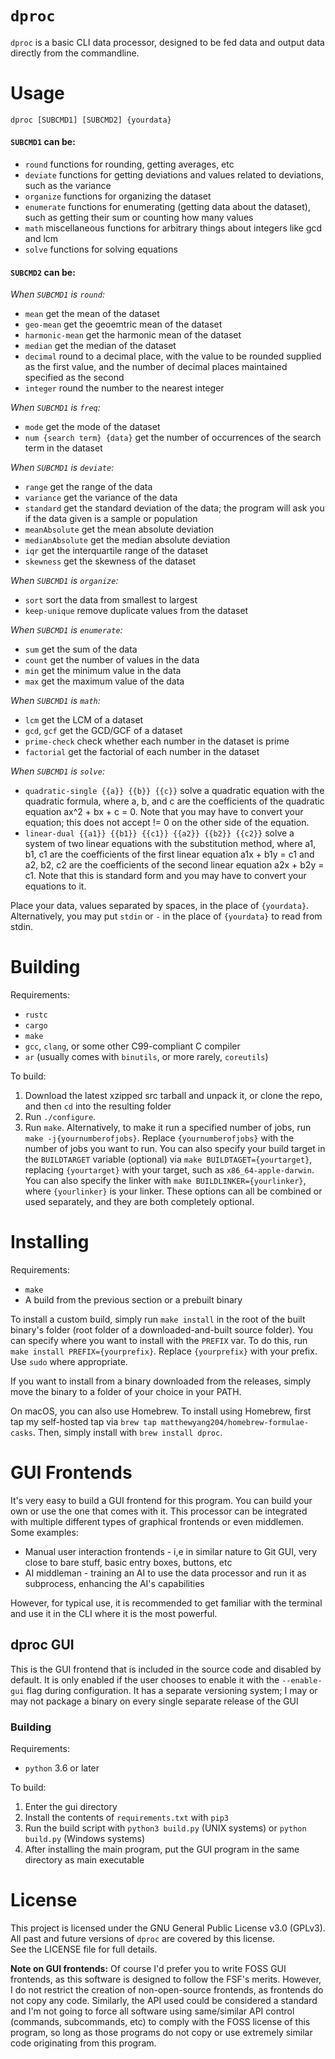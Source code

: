 # `dproc`
`dproc` is a basic CLI data processor, designed to be fed data and output data directly from the commandline.

# Usage
`dproc [SUBCMD1] [SUBCMD2] {yourdata}`

#### `SUBCMD1` can be:
- `round` functions for rounding, getting averages, etc
- `deviate` functions for getting deviations and values related to deviations, such as the variance
- `organize` functions for organizing the dataset
- `enumerate` functions for enumerating (getting data about the dataset), such as getting their sum or counting how many values
- `math` miscellaneous functions for arbitrary things about integers like gcd and lcm
- `solve` functions for solving equations

#### `SUBCMD2` can be:

*When `SUBCMD1` is `round`:*
- `mean` get the mean of the dataset
- `geo-mean` get the geoemtric mean of the dataset
- `harmonic-mean` get the harmonic mean of the dataset
- `median` get the median of the dataset
- `decimal` round to a decimal place, with the value to be rounded supplied as the first value, and the number of decimal places maintained specified as the second
- `integer` round the number to the nearest integer

*When `SUBCMD1` is `freq`:*
- `mode` get the mode of the dataset
- `num {search term} {data}`  get the number of occurrences of the search term in the dataset

*When `SUBCMD1` is `deviate`:*
- `range` get the range of the data
- `variance` get the variance of the data
- `standard` get the standard deviation of the data; the program will ask you if the data given is a sample or population
- `meanAbsolute` get the mean absolute deviation
- `medianAbsolute` get the median absolute deviation
- `iqr` get the interquartile range of the dataset
- `skewness` get the skewness of the dataset

*When `SUBCMD1` is `organize`:*
- `sort` sort the data from smallest to largest
- `keep-unique` remove duplicate values from the dataset

*When `SUBCMD1` is `enumerate`:*
- `sum` get the sum of the data
- `count` get the number of values in the data
- `min` get the minimum value in the data
- `max` get the maximum value of the data

*When `SUBCMD1` is `math`:*
- `lcm` get the LCM of a dataset
- `gcd`, `gcf` get the GCD/GCF of a dataset
- `prime-check` check whether each number in the dataset is prime
- `factorial` get the factorial of each number in the dataset

*When `SUBCMD1` is `solve`:*
- `quadratic-single {{a}} {{b}} {{c}}` solve a quadratic equation with the quadratic formula, where a, b, and c are the coefficients of the quadratic equation ax^2 + bx + c = 0. Note that you may have to convert your equation; this does not accept != 0 on the other side of the equation.
- `linear-dual {{a1}} {{b1}} {{c1}} {{a2}} {{b2}} {{c2}}` solve a system of two linear equations with the substitution method, where a1, b1, c1 are the coefficients of the first linear equation a1x + b1y = c1 and a2, b2, c2 are the coefficients of the second linear equation a2x + b2y = c1. Note that this is standard form and you may have to convert your equations to it.

Place your data, values separated by spaces, in the place of `{yourdata}`. Alternatively, you may put `stdin` or `-` in the place of `{yourdata}` to read from stdin.

# Building
Requirements:
- `rustc`
- `cargo`
- `make`
- `gcc`, `clang`, or some other C99-compliant C compiler
- `ar` (usually comes with `binutils`, or more rarely, `coreutils`)

To build:
1. Download the latest xzipped src tarball and unpack it, or clone the repo, and then `cd` into the resulting folder
2. Run `./configure`.
3. Run `make`. Alternatively, to make it run a specified number of jobs, run `make -j{yournumberofjobs}`. Replace `{yournumberofjobs}` with the number of jobs you want to run. You can also specify your build target in the `BUILDTARGET` variable (optional) via `make BUILDTAGET={yourtarget}`, replacing `{yourtarget}` with your target, such as `x86_64-apple-darwin`. You can also specify the linker with `make BUILDLINKER={yourlinker}`, where `{yourlinker}` is your linker. These options can all be combined or used separately, and they are both completely optional.

# Installing
Requirements:
- `make`
- A build from the previous section or a prebuilt binary

To install a custom build, simply run `make install` in the root of the built binary's folder (root folder of a downloaded-and-built source folder). You can specify where you want to install with the `PREFIX` var. To do this, run `make install PREFIX={yourprefix}`. Replace `{yourprefix}` with your prefix. Use `sudo` where appropriate.

If you want to install from a binary downloaded from the releases, simply move the binary to a folder of your choice in your PATH.

On macOS, you can also use Homebrew. To install using Homebrew, first tap my self-hosted tap via `brew tap matthewyang204/homebrew-formulae-casks`. Then, simply install with `brew install dproc`.

# GUI Frontends
It's very easy to build a GUI frontend for this program. You can build your own or use the one that comes with it. This processor can be integrated with multiple different types of graphical frontends or even middlemen. Some examples:
- Manual user interaction frontends - i,e  in similar nature to Git GUI, very close to bare stuff, basic entry boxes, buttons, etc
- AI middleman - training an AI to use the data processor and run it as subprocess, enhancing the AI's capabilities

However, for typical use, it is recommended to get familiar with the terminal and use it in the CLI where it is the most powerful.

## dproc GUI
This is the GUI frontend that is included in the source code and disabled by default. It is only enabled if the user chooses to enable it with the `--enable-gui` flag during configuration. It has a separate versioning system; I may or may not package a binary on every single separate release of the GUI

### Building
Requirements:
- `python` 3.6 or later

To build:
1. Enter the gui directory
2. Install the contents of `requirements.txt` with `pip3`
3. Run the build script with `python3 build.py` (UNIX systems) or `python build.py` (Windows systems)
4. After installing the main program, put the GUI program in the same directory as main executable

# License
This project is licensed under the GNU General Public License v3.0 (GPLv3).  
All past and future versions of `dproc` are covered by this license.  
See the LICENSE file for full details.

**Note on GUI frontends:**
Of course I'd prefer you to write FOSS GUI frontends, as this software is designed to follow the FSF's merits. However, I do not restrict the creation of non-open-source frontends, as frontends do not copy any code. Similarly, the API used could be considered a standard and I'm not going to force all software using same/similar API control (commands, subcommands, etc) to comply with the FOSS license of this program, so long as those programs do not copy or use extremely similar code originating from this program.